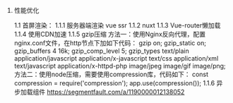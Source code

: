 1. 性能优化


	1.1 首屏渲染：
		1.1.1 服务器端渲染 vue ssr
		1.1.2 nuxt
		1.1.3 Vue-router懒加载
		1.1.4 使用CDN加速
		1.1.5 
			gzip压缩
 			方法一：使用Nginx反向代理，配置nginx.conf文件，在http节点下加如下代码：
			gzip on;
			gzip_static on;
			gzip_buffers 4 16k;
			gzip_comp_level 5;
			gzip_types text/plain application/javascript application/x-javascript text/css application/xml text/javascript application/x-httpd-php image/jpeg image/gif image/png;
			方法二：使用node压缩，需要使用compression库，代码如下：
			const compression = require('compression');
			app.use(compression());
		1.1.6 异步加载组件 https://segmentfault.com/a/1190000012138052